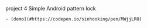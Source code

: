 project 4 
    Simple Android pattern lock

    - [demo](#https://codepen.io/sinhooking/pen/MWjjLRO)
